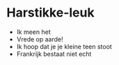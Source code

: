 # Harstikke-leuk
+ Ik meen het
+ Vrede op aarde!
+ Ik hoop dat je je kleine teen stoot
+ Frankrijk bestaat niet echt

